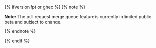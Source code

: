 {% ifversion fpt or ghec %}
{% note %}

**Note:** The pull request merge queue feature is currently in limited public beta and subject to change.

{% endnote %}

{% endif %}
